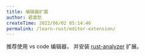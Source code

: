 ```yaml
---
title: 编辑器扩展
author: 君莫愁
createTime: 2022/06/02 05:14:46
permalink: /learn-rust/editor-extension/
---
```


推荐使用 vs code 编辑器，
并安装 [rust-analyzer](https://marketplace.visualstudio.com/items?itemName=rust-lang.rust-analyzer) 扩展。
